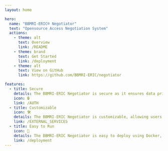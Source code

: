 ```yaml
---
layout: home

hero:
  name: "BBMRI-ERIC® Negotiator"
  text: "Opensource Access Negotiation System"
  actions:
    - theme: alt
      text: Overview
      link: /README
    - theme: brand
      text: Get Started
      link: /deployment
    - theme: alt
      text: View on GitHub
      link: https://github.com/BBMRI-ERIC/negotiator

features:
  - title: Secure
    details: The BBMRI-ERIC Negotiator is secure as it ensures data privacy and protection through robust encryption protocols and strict compliance with GDPR regulations, safeguarding sensitive biomedical data exchanges.
    icon: 🔒
    link: /AUTH
  - title: Customizable
    icon: 🛠️
    details: The BBMRI-ERIC Negotiator is customizable, allowing users to tailor workflows and data access procedures to meet specific research needs and institutional requirements while maintaining compliance with privacy regulations.
    link: /EXTERNAL_SERVICES
  - title: Easy to Run
    icon: 🐋
    details: The BBMRI-ERIC Negotiator is easy to deploy using Docker, as it comes with a pre-configured Docker image that simplifies setup and ensures a seamless installation process with minimal manual configuration.
    link: /deployment
---
```

